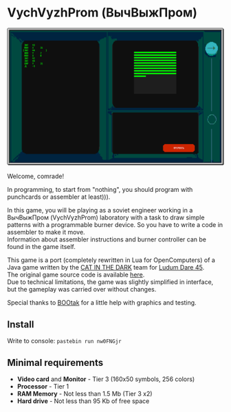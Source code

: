 # VychVyzhProm (ВычВыжПром)

![Interface](https://raw.githubusercontent.com/Bs0Dd/OpenCompSoft/master/VychVyzhProm/Interface.png)

Welcome, comrade!

In programming, to start from "nothing", you should program with punchcards or assembler at least))).

In this game, you will be playing as a soviet engineer working in a ВычВыжПром (VychVyzhProm) laboratory with a task to draw simple patterns with a programmable burner device. So you have to write a code in assembler to make it move.  
Information about assembler instructions and burner controller can be found in the game itself.

This game is a port (completely rewritten in Lua for OpenComputers) of a Java game written by the [CAT IN THE DARK](https://catinthedark.itch.io/) team for [Ludum Dare 45](https://ldjam.com/events/ludum-dare/45).  
The original game source code is available [here](https://github.com/cat-in-the-dark/ludum_45_omsk).  
Due to technical limitations, the game was slightly simplified in interface, but the gameplay was carried over without changes.

Special thanks to [BOOtak](https://github.com/BOOtak) for a little help with graphics and testing.

## Install
Write to console: `pastebin run nw0FNGjr`

## Minimal requirements
* **Video card** and **Monitor** - Tier 3 (160x50 symbols, 256 colors)
* **Processor** - Tier 1
* **RAM Memory** - Not less than 1.5 Mb (Tier 3 x2)
* **Hard drive** - Not less than 95 Kb of free space
